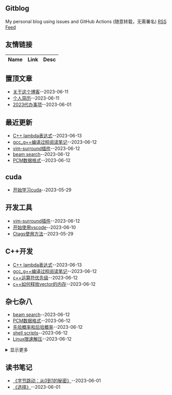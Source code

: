 ## Gitblog
My personal blog using issues and GitHub Actions (随意转载，无需署名)
[RSS Feed](https://raw.githubusercontent.com/wjwever/gitblog/master/feed.xml)
## 友情链接
| Name | Link | Desc | 
 | ---- | ---- | ---- |
## 置顶文章
- [关于这个博客](https://github.com/wjwever/gitblog/issues/22)--2023-06-11
- [个人简历](https://github.com/wjwever/gitblog/issues/21)--2023-06-11
- [2023代办事项](https://github.com/wjwever/gitblog/issues/17)--2023-06-01
## 最近更新
- [C++ lambda表达式](https://github.com/wjwever/gitblog/issues/33)--2023-06-13
- [gcc_g++编译过程阅读笔记](https://github.com/wjwever/gitblog/issues/32)--2023-06-12
- [vim-surround插件](https://github.com/wjwever/gitblog/issues/31)--2023-06-12
- [beam search](https://github.com/wjwever/gitblog/issues/30)--2023-06-12
- [PCM数据格式](https://github.com/wjwever/gitblog/issues/29)--2023-06-12
## cuda
- [开始学习cuda](https://github.com/wjwever/gitblog/issues/10)--2023-05-29
## 开发工具
- [vim-surround插件](https://github.com/wjwever/gitblog/issues/31)--2023-06-12
- [开始使用vscode](https://github.com/wjwever/gitblog/issues/19)--2023-06-10
- [Ctags使用方法](https://github.com/wjwever/gitblog/issues/13)--2023-05-29
## C++开发
- [C++ lambda表达式](https://github.com/wjwever/gitblog/issues/33)--2023-06-13
- [gcc_g++编译过程阅读笔记](https://github.com/wjwever/gitblog/issues/32)--2023-06-12
- [c++运算符优先级](https://github.com/wjwever/gitblog/issues/27)--2023-06-12
- [c++如何释放vector的内存](https://github.com/wjwever/gitblog/issues/24)--2023-06-12
## 杂七杂八
- [beam search](https://github.com/wjwever/gitblog/issues/30)--2023-06-12
- [PCM数据格式](https://github.com/wjwever/gitblog/issues/29)--2023-06-12
- [先验概率和后验概率](https://github.com/wjwever/gitblog/issues/28)--2023-06-12
- [shell scripts](https://github.com/wjwever/gitblog/issues/26)--2023-06-12
- [Linux限速解压](https://github.com/wjwever/gitblog/issues/25)--2023-06-12
<details><summary>显示更多</summary>

- [git如何撤销](https://github.com/wjwever/gitblog/issues/23)--2023-06-12
- [github 代码比较](https://github.com/wjwever/gitblog/issues/20)--2023-06-11
- [Python 协程](https://github.com/wjwever/gitblog/issues/18)--2023-06-04
</details>

## 读书笔记
- [《字节跳动：从0到1的秘密》](https://github.com/wjwever/gitblog/issues/16)--2023-06-01
- [《选择》](https://github.com/wjwever/gitblog/issues/15)--2023-06-01
